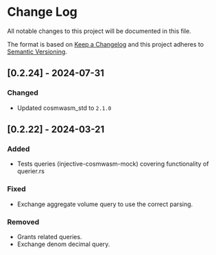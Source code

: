 # Change Log

All notable changes to this project will be documented in this file.

The format is based on [Keep a Changelog](http://keepachangelog.com/)
and this project adheres to [Semantic Versioning](http://semver.org/).

## [0.2.24] - 2024-07-31

### Changed

- Updated cosmwasm_std to `2.1.0`

## [0.2.22] - 2024-03-21

### Added

- Tests queries (injective-cosmwasm-mock) covering functionality of querier.rs

### Fixed

- Exchange aggregate volume query to use the correct parsing.

### Removed

- Grants related queries.
- Exchange denom decimal query.
